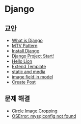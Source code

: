 Django
===

교안
---

- [What is Django](What-is-Django.md)
- [MTV Pattern](MTV-Pattern.md)
- [Install Django](Install-Django.md)
- [Django Project Start!](Django-Project-Start.md)
- [Hello Lion](Hello-Lion.md)
- [Extend Template](Extend-Template.md)
- [static and media](static-and-media.md)
- [image field in model](image-field-in-model.md)
- [Create Post](Create-Post.md)

문제 해결
---

- [Circle Image Cropping](Circle-Image-Cropping.md)
- [OSError: mysqlconfig not found](OSError-mysqlconfig-not-found.md)
